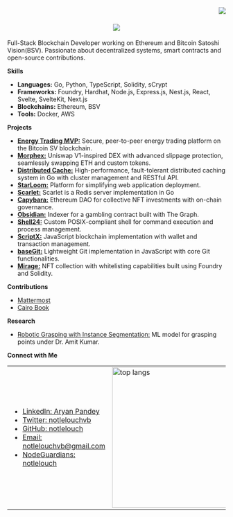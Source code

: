 <img align="right" src="https://visitor-badge.laobi.icu/badge?page_id=notlelouch.notlelouch" />

<h1 align="center">
    <img src="https://readme-typing-svg.herokuapp.com/?font=Righteous&size=35&center=true&vCenter=true&width=500&height=70&duration=4000&lines=Yo,+it's+Aryan!;+Code+so+good,+it's+criminal" />
</h1>

<p>Full-Stack Blockchain Developer working on Ethereum and Bitcoin Satoshi Vision(BSV). Passionate about decentralized systems, smart contracts and open-source contributions.</p>

<strong>Skills</strong>
<br>
<ul>
  <li><strong>Languages:</strong> Go, Python, TypeScript, Solidity, sCrypt</li>
  <li><strong>Frameworks:</strong> Foundry, Hardhat, Node.js, Express.js, Nest.js, React, Svelte, SvelteKit, Next.js</li>
  <li><strong>Blockchains:</strong> Ethereum, BSV</li>
  <li><strong>Tools:</strong> Docker, AWS</li>
</ul>

<strong>Projects</strong>
<ul>
  <li><a href="https://github.com/notlelouch/Energy-Trading-MVP"><strong>Energy Trading MVP:</strong></a> Secure, peer-to-peer energy trading platform on the Bitcoin SV blockchain.</li>
  <li><a href="https://github.com/notlelouch/Morphex"><strong>Morphex:</strong></a> Uniswap V1-inspired DEX with advanced slippage protection, seamlessly swapping ETH and custom tokens.    </li>
  <li><a href="https://github.com/notlelouch/Distributed-Cache"><strong>Distributed Cache:</strong></a> High-performance, fault-tolerant distributed caching system in Go with cluster management and RESTful API.</li>
  <li><a href="https://github.com/notlelouch/StarLoom"><strong>StarLoom:</strong></a> Platform for simplifying web application deployment.</li> 
  <li><a href="https://github.com/notlelouch/Scarlet"><strong>Scarlet:</strong></a> Scarlet is a Redis server implementation in Go</li>
  <li><a href="https://github.com/notlelouch/Capybara"><strong>Capybara:</strong></a> Ethereum DAO for collective NFT investments with on-chain governance.</li>
  <li><a href="https://github.com/notlelouch/Obsidian"><strong>Obsidian:</strong></a> Indexer for a gambling contract built with The Graph.</li>
  <li><a href="https://github.com/notlelouch/Shell24"><strong>Shell24:</strong></a> Custom POSIX-compliant shell for command execution and process management.</li>
  <li><a href="https://github.com/notlelouch/ScriptX"><strong>ScriptX:</strong></a> JavaScript blockchain implementation with wallet and transaction management.</li>
  <li><a href="https://github.com/notlelouch/baseGit"><strong>baseGit:</strong></a> Lightweight Git implementation in JavaScript with core Git functionalities.</li>
  <li><a href="https://github.com/notlelouch/mirage"><strong>Mirage:</strong></a> NFT collection with whitelisting capabilities built using Foundry and Solidity.</li>
</ul>

<strong>Contributions</strong>
<ul>
  <li><a href="https://github.com/mattermost/mattermost">Mattermost</a></li>
  <li><a href="https://github.com/cairo-book/cairo-book">Cairo Book</a></li>
</ul>

<strong>Research</strong>
<ul>
  <li><a href="https://github.com/notlelouch/Robotic-Grasping-with-Instance-Segmentation">Robotic Grasping with Instance Segmentation:</a> ML model for grasping points under Dr. Amit Kumar.</li>
</ul>

<strong>Connect with Me</strong>
<table>
  <tr>
    <td>
      <ul>
        <li><a href="https://www.linkedin.com/">LinkedIn: Aryan Pandey</a></li>
        <li><a href="https://twitter.com/notlelouchvb">Twitter: notlelouchvb</a></li>
        <li><a href="https://github.com/notlelouch">GitHub: notlelouch</a></li>
        <li><a href="mailto:notlelouchvb@gmail.com">Email: notlelouchvb@gmail.com</a></li>
        <li><a href="https://nodeguardians.io/character/notlelouch">NodeGuardians: notlelouch</a></li>
      </ul>
    </td>
    <td>
      <img width=325 align="center" src="https://github-readme-stats.vercel.app/api/top-langs/?username=notlelouch&theme=gotham&show_icons=true&hide_border=false&layout=compact&hide=jupyter%20notebook" alt="top langs" />
    </td>
  </tr>
</table>








<!-- <h3 align="center">Crafting next-gen web experiences & dApps</h3>

<br/>

<div align="center">
 
 🔭 I’m currently working on **smart contracts**
 
 🌱 I’m currently learning **Go**

💬 We can chat about **Full-Stack, BlockChain...or anything [here](https://github.com/notlelouch/notlelouch/issues)**

 </div>
 
<div align="center"> 
  <a href="mailto:notlelouchvb@gmail.com">
    <img src="https://img.shields.io/badge/Gmail-333333?style=for-the-badge&logo=gmail&logoColor=red" />
   <a href="https://www.instagram.com/_aryanpandey_/">
    <img src="https://img.shields.io/badge/Instagram-E4405F?style=for-the-badge&logo=instagram&logoColor=white" />
   </a>
  </a>
  <a href="https://twitter.com/notlelouchvb" target="_blank">
    <img src="https://img.shields.io/badge/X-000000?style=for-the-badge&logo=x&logoColor=white" />
  </a>

</div>

 <hr/>
 
<h2 align="center"> Languages-Frameworks-Tools </h2>
<div style="text-align: center;">
    <img src="https://skillicons.dev/icons?i=css,bootstrap,html,react,svelte,vscode,github,git,gitlab,figma,tailwind,netlify,npm,anaconda,bash,arch,linux,apple,matlab,docker,ipfs,nodejs,python,javascript,typescript,express,mongodb,redis,nextjs,mysql,postman,replit,yarn,aws,solidity,go,wagmi,rainbowkit,viem,hardhat,foundry,metamask" style="display: inline-block"/>
<hr>
<h2 align="center"> Stats </h2>
<div align=center>
  <img width=390 src="https://github-readme-streak-stats.herokuapp.com/?user=notlelouch&theme=gotham&hide_border=false" alt="streak stats"/>    
  <img width=390 src="https://github-readme-stats.vercel.app/api?username=notlelouch&theme=gotham&show_icons=true&hide_border=false&count_private=true" alt="readme stats" />
  <br/>
  <img width=325 align="center" src="https://github-readme-stats.vercel.app/api/top-langs/?username=notlelouch&theme=gotham&show_icons=true&hide_border=false&layout=compact&hide=jupyter%20notebook" alt="top langs" />
</div>
</hr> -->
